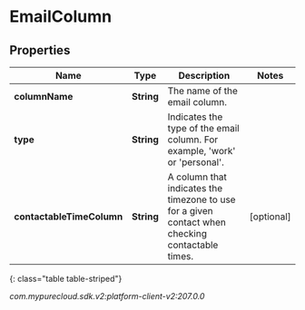 # EmailColumn


## Properties

| Name | Type | Description | Notes |
| ------------ | ------------- | ------------- | ------------- |
| **columnName** | **String** | The name of the email column. |  |
| **type** | **String** | Indicates the type of the email column. For example, 'work' or 'personal'. |  |
| **contactableTimeColumn** | **String** | A column that indicates the timezone to use for a given contact when checking contactable times. |  [optional] |
{: class="table table-striped"}




_com.mypurecloud.sdk.v2:platform-client-v2:207.0.0_
